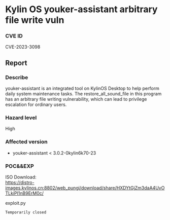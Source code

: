 # Kylin OS youker-assistant arbitrary file write vuln
### CVE ID
CVE-2023-3098
## Report
### Describe
youker-assistant is an integrated tool on KylinOS Desktop to help perform daily system maintenance tasks. The restore_all_sound_file in this program has an arbitrary file writing vulnerability, which can lead to privilege escalation for ordinary users.
### Hazard level
High
### Affected version
- youker-assistant < 3.0.2-0kylin6k70-23
### POC&&EXP
ISO Download:\
https://distro-images.kylinos.cn:8802/web_pungi/download/share/HXDYtGjZm3daA4UvOTLkiPl1nB9ErM0c/

exploit.py
```
Temporarily closed
```
